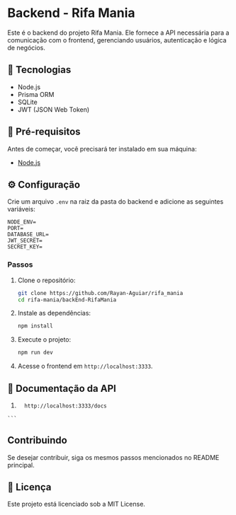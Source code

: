 # Backend - Rifa Mania

Este é o backend do projeto Rifa Mania. Ele fornece a API necessária para a comunicação com o frontend, gerenciando usuários, autenticação e lógica de negócios.

## 🚀 Tecnologias
- Node.js
- Prisma ORM
- SQLite
- JWT (JSON Web Token)

## 📌 Pré-requisitos
Antes de começar, você precisará ter instalado em sua máquina:
- [Node.js](https://nodejs.org/)


## ⚙️ Configuração

Crie um arquivo `.env` na raiz da pasta do backend e adicione as seguintes variáveis:

```env
NODE_ENV=
PORT=
DATABASE_URL=
JWT_SECRET=
SECRET_KEY=
```

### Passos

1. Clone o repositório:
    ```bash
    git clone https://github.com/Rayan-Aguiar/rifa_mania
    cd rifa-mania/backEnd-RifaMania
    ```

2. Instale as dependências:
    ```bash
    npm install
    ```

3. Execute o projeto:
    ```bash
    npm run dev
    ```

4. Acesse o frontend em `http://localhost:3333`.

## 📜 Documentação da API

1.    ```bash
        http://localhost:3333/docs
    ```

## Contribuindo

Se desejar contribuir, siga os mesmos passos mencionados no README principal.

## 📄 Licença

Este projeto está licenciado sob a MIT License.